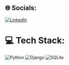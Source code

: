
## 🌐 Socials:
[![LinkedIn](https://img.shields.io/badge/LinkedIn-%230077B5.svg?logo=linkedin&logoColor=white)](https://linkedin.com//in/engincan-köse-a3150b147/) 

# 💻 Tech Stack:
![Python](https://img.shields.io/badge/python-3670A0?style=for-the-badge&logo=python&logoColor=ffdd54) ![Django](https://img.shields.io/badge/django-%23092E20.svg?style=for-the-badge&logo=django&logoColor=white) ![SQLite](https://img.shields.io/badge/sqlite-%2307405e.svg?style=for-the-badge&logo=sqlite&logoColor=white)


